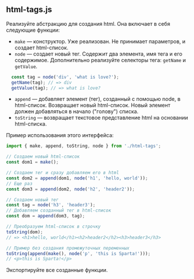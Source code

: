 ## html-tags.js

Реализуйте абстракцию для создания html. Она включает в себя следующие функции:

* `make` — конструктор. Уже реализован. Не принимает параметров, и создает html-список.
* `node` — создает новый тег. Содержит два элемента, имя тега и его содержимое. Дополнительно реализуйте селекторы тега: `getName` и `getValue`.

```js
  const tag = node('div', 'what is love?');
  getName(tag); // => div
  getValue(tag); // => what is love?
```

* `append` — добавляет элемент (тег), созданный с помощью node, в html-список. Возвращает новый html-список. Новый элемент должен добавляться в начало ("голову") списка.
* `toString` — возвращает текстовое представление html на основании html-списка.

Пример использования этого интерфейса:

```js
import { make, append, toString, node } from './html-tags';

// Создаем новый html-список
const dom1 = make();

// Создаем тег и сразу добавляем его в html
const dom2 = append(dom1, node('h1', 'hello, world'));
// Еще раз
const dom3 = append(dom2, node('h2', 'header2'));

// Создаем новый тег
const tag = node('h3', 'header3');
// Добавляем созданный тег в html-список
const dom = append(dom3, tag);

// Преобразуем html-список в строчку
toString(dom);
// => <h1>hello, world</h1><h2>header2</h2><h3>header3</h3>

// Пример без создания промежуточных переменных
toString(append(make(), node('p', 'this is Sparta!')));
// <p>this is Sparta!</p>
```

Экспортируйте все созданные функции.
